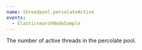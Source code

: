 ```yaml
---
name: threadpool.percolateActive
events:
  - ElasticsearchNodeSample
---
```


The number of active threads in the percolate pool.